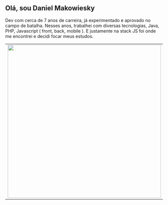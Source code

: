 ## Olá, sou Daniel Makowiesky 
 
 Dev com cerca de 7 anos de carreira, já experimentado e aprovado no campo de batalha. Nesses anos, trabalhei com diversas tecnologias, Java, PHP, Javascript ( front, back, mobile ). E justamente na stack JS foi onde me encontrei e decidi focar meus estudos.
<center>
<table>
    <tr>
        <td><img width="490px" align="left" src="https://github-readme-stats.vercel.app/api?username=danmakowiesky&theme=dracula&show_icons=true&hide=html&layout=compact&count_private=true,0ff1ce,904e95&title_color=ff6e96&text_color=f8f8f2"/></td>
        <td><img width="490px" align="left" src="https://github-readme-stats.vercel.app/api/top-langs/?username=danmakowiesky&theme=dracula&hide=html&layout=compact&count_private=true&0ff1ce,904e95&title_color=ff6e96&text_color=f8f8f2"/></td>
    </tr>   
</table>
</center>  
